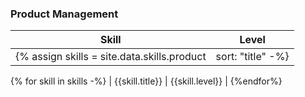 ### Product Management

| Skill | Level |
| ---- | ---- |
{% assign skills = site.data.skills.product | sort: "title" -%}
{% for skill in skills -%}
| {{skill.title}} | {{skill.level}} |
{%endfor%}
